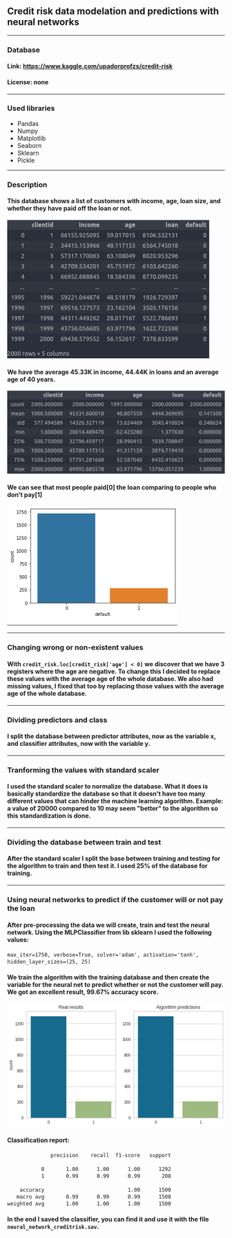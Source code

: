 ## Credit risk data modelation and predictions with neural networks

---

### Database

#### Link: https://www.kaggle.com/upadorprofzs/credit-risk
#### License: none

---

### Used libraries

- Pandas
- Numpy
- Matplotlib
- Seaborn
- Sklearn
- Pickle
---

### Description

#### This database shows a list of customers with income, age, loan size, and whether they have paid off the loan or not.
<img src='images/creditrisk.png'>

#### We have the average 45.33K in income, 44.44K in loans and an average age of 40 years.
<img src='images/de.png'>

#### We can see that most people paid[0] the loan comparing to people who don't pay[1]
<img src='images/def.png'>

---

### Changing wrong or non-existent values

#### With `credit_risk.loc[credit_risk['age'] < 0]` we discover that we have 3 registers where the age are negative. To change this I decided to replace these values with the average age of the whole database. We also had missing values, I fixed that too by replacing those values with the average age of the whole database.

---

### Dividing predictors and class

#### I split the database between predictor attributes, now as the variable x, and classifier attributes, now with the variable y.

---

### Tranforming the values with standard scaler

#### I used the standard scaler to normalize the database. What it does is basically standardize the database so that it doesn't have too many different values that can hinder the machine learning algorithm. Example: a value of 20000 compared to 10 may seem "better" to the algorithm so this standardization is done.

---

### Dividing the database between train and test

#### After the standard scaler I split the base between training and testing for the algorithm to train and then test it. I used 25% of the database for training.

---

### Using neural networks to predict if the customer will or not pay the loan

#### After pre-processing the data we will create, train and test the neural network. Using the MLPClassifier from lib sklearn I used the following values:
```
max_iter=1750, verbose=True, solver='adam', activation='tanh', hidden_layer_sizes=(25, 25)
```
#### We train the algorithm with the training database and then create the variable for the neural net to predict whether or not the customer will pay. We got an excellent result, 99.67% accuracy score.
<img src='images/res.png'>

#### Classification report:
```
              precision    recall  f1-score   support

           0       1.00      1.00      1.00      1292
           1       0.99      0.99      0.99       208

    accuracy                           1.00      1500
   macro avg       0.99      0.99      0.99      1500
weighted avg       1.00      1.00      1.00      1500
```

#### In the end I saved the classifier, you can find it and use it with the file `neural_network_creditrisk.sav`.
